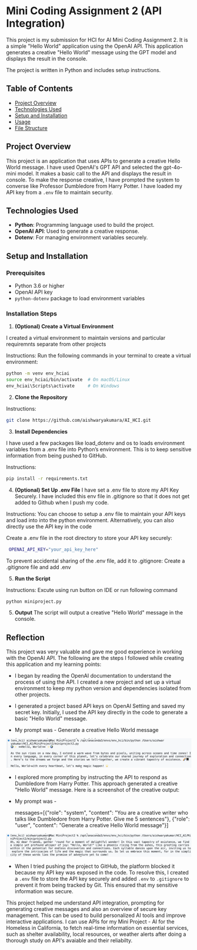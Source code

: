 # Mini Coding Assignment 2 (API Integration)

This project is my submission for HCI for AI Mini Coding Assignment 2. It is a simple "Hello World" application using the OpenAI API. 
This application generates a creative "Hello World" message using the GPT model and displays the result in the console. 

The project is written in Python and includes setup instructions.

## Table of Contents
- [Project Overview](#project-overview)
- [Technologies Used](#technologies-used)
- [Setup and Installation](#setup-and-installation)
- [Usage](#usage)
- [File Structure](#file-structure)

## Project Overview

This project is an application that uses APIs to generate a creative Hello World message. I have used OpenAI's GPT API and selected the gpt-4o-mini model. It makes a basic call to the API and displays the result in console. To make the response creative, I have prompted the system to converse like Professor Dumbledore from Harry Potter. I have loaded my API key from a `.env` file to maintain security.

## Technologies Used

- **Python**: Programming language used to build the project.
- **OpenAI API**: Used to generate a creative response.
- **Dotenv**: For managing environment variables securely.

## Setup and Installation

### Prerequisites

- Python 3.6 or higher
- OpenAI API key 
- `python-dotenv` package to load environment variables

### Installation Steps

1. **(Optional) Create a Virtual Environment**

I created a virtual environment to maintain versions and particular requiremnts separate from other projects

Instructions:
   Run the following commands in your terminal to create a virtual environment:

   ```bash
   python -m venv env_hciai
   source env_hciai/bin/activate  # On macOS/Linux
   env_hciai\Scripts\activate     # On Windows
   ```

2. **Clone the Repository**

Instructions:
   ```bash
   git clone https://github.com/aishwaryakumara/AI_HCI.git
   ```

3. **Install Dependencies**

I have used a few packages like load_dotenv and os to loads environment variables from a .env file into Python’s environment. This is to keep sensitive information from being pushed to GitHub.

Instructions:
   ```bash
   pip install -r requirements.txt
   ```


4. **(Optional) Set Up .env File**
I have set a .env file to store my API Key Securely. I have included this env file in .gitignore so that it does not get added to Github when I push my code.

Instructions:
You can choose to setup a .env file to maintain your API keys and load into into the python environment. Alternatively, you can also directly use the API key in the code

Create a .env file in the root directory to store your API key securely:
   ```bash
    OPENAI_API_KEY="your_api_key_here"
```

To prevent accidental sharing of the .env file, add it to .gitignore:
Create a .gitignore file and add .env


5. **Run the Script**

Instructions:
Excute using run button on IDE or run following command
   ```bash
   python miniproject.py
   ```

5. **Output**
The script will output a creative "Hello World" message in the console.

## Reflection

This project was very valuable and gave me good experience in working with the OpenAI API. The following are the steps I followed while creating this application and my learning points:

- I began by reading the OpenAI documentation to understand the process of using the API. I created a new project and set up a virtual environment to keep my python version and dependencies isolated from other projects.

- I generated a project based API keys on OpenAI Setting and saved my secret key. Initially, I used the API key directly in the code to generate a basic "Hello World" message. 
- My prompt was - 
    Generate a creative Hello World message 

![Basic Hello World Output](/images/basicss.png)

- I explored more prompting by instructing the API to respond as Dumbledore from Harry Potter. This approach generated a creative "Hello World" message. Here is a screenshot of the creative output:

- My prompt was - 

    messages=[{"role": "system", "content": "You are a creative writer who talks like Dumbledore from Harry Potter. Give me 5 sentences"},
            {"role": "user", "content": "Generate a creative Hello World message"}]

![Creative "Hello World" message as Dumbledore](/images/hpss.png)

- When I tried pushing the project to GitHub, the platform blocked it because my API key was exposed in the code. To resolve this, I created a `.env` file to store the API key securely and added `.env` to `.gitignore` to prevent it from being tracked by Git. This ensured that my sensitive information was secure.

This project helped me understand API integration, prompting for generating creative messages and also an overview of secure key management. This can be used to build personalized AI tools and improve interactive applications. I can use APIs for my Mini Project - AI for the Homeless in California, to fetch real-time information on essential services, such as shelter availability, local resources, or weather alerts after doing a thorough study on API's avaiable and their reliabilty.


